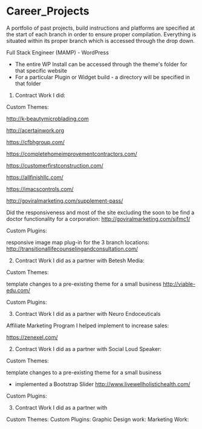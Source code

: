 # Career_Projects
A portfolio of past projects, build instructions and platforms are specified at the start of each branch in order to ensure proper compilation.  Everything is situated within its proper branch which is accessed through the drop down.

Full Stack Engineer (MAMP) - WordPress
- The entire WP Install can be accessed through the theme's folder for that specific website
- For a particular Plugin or Widget build - a directory will be specified in that folder

1. Contract Work I did:


Custom Themes:

http://k-beautymicroblading.com

http://acertainwork.org 

https://cfbhgroup.com/

https://completehomeimprovementcontractors.com/

https://customerfirstconstruction.com/

https://allfinishllc.com/

https://imacscontrols.com/







http://goviralmarketing.com/supplement-pass/

Did the responsiveness and most of the site excluding the soon to be find a doctor functionality for a corporation:
http://goviralmarketing.com/sjfmc1/


Custom Plugins:

responsive image map plug-in for the 3 branch locations:
http://transitionallifecounselingandconsultation.com/



2. Contract Work I did as a partner with Betesh Media:

Custom Themes:

template changes to a pre-existing theme for a small business
http://viable-edu.com/


Custom Plugins:

3. Contract Work I did as a partner with Neuro Endoceuticals

Affiliate Marketing Program I helped implement to increase sales:

https://zenexel.com/


2. Contract Work I did as a partner with Social Loud Speaker:

Custom Themes:

template changes to a pre-existing theme for a small business
* implemented a Bootstrap Slider
http://www.livewellholistichealth.com/


Custom Plugins:



3. Contract Work I did as a partner with

Custom Themes:
Custom Plugins:
Graphic Design work:
Marketing Work:





